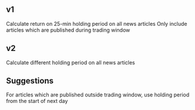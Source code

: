 ## v1
Calculate return on 25-min holding period on all news articles
Only include articles which are published during trading window

## v2
Calculate different holding period on all news articles

## Suggestions 
For articles which are published outside trading window, use holding period from the start of next day